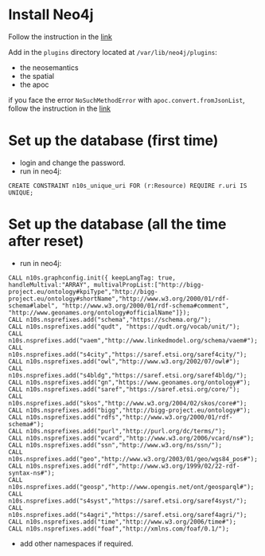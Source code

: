 # Install Neo4j

Follow the instruction in the [link](https://neo4j.com/docs/operations-manual/current/installation/linux/debian/#debian-installation)

Add in the `plugins` directory located at `/var/lib/neo4j/plugins`:
 - the neosemantics
 - the spatial
 - the apoc

if you face the error `NoSuchMethodError` with `apoc.convert.fromJsonList`, follow the instruction in the [link](https://github.com/neo4j-contrib/neo4j-apoc-procedures/issues/2861)

# Set up the database (first time)
- login and change the password.
- run in neo4j:
```cypher
CREATE CONSTRAINT n10s_unique_uri FOR (r:Resource) REQUIRE r.uri IS UNIQUE;
```
# Set up the database (all the time after reset)
- run in neo4j:
```cypher
CALL n10s.graphconfig.init({ keepLangTag: true, handleMultival:"ARRAY", multivalPropList:["http://bigg-project.eu/ontology#kpiType","http://bigg-project.eu/ontology#shortName","http://www.w3.org/2000/01/rdf-schema#label", "http://www.w3.org/2000/01/rdf-schema#comment", "http://www.geonames.org/ontology#officialName"]});
CALL n10s.nsprefixes.add("schema","https://schema.org/");
CALL n10s.nsprefixes.add("qudt", "https://qudt.org/vocab/unit/");
CALL n10s.nsprefixes.add("vaem","http://www.linkedmodel.org/schema/vaem#");
CALL n10s.nsprefixes.add("s4city","https://saref.etsi.org/saref4city/");
CALL n10s.nsprefixes.add("owl","http://www.w3.org/2002/07/owl#");
CALL n10s.nsprefixes.add("s4bldg","https://saref.etsi.org/saref4bldg/");
CALL n10s.nsprefixes.add("gn","https://www.geonames.org/ontology#");
CALL n10s.nsprefixes.add("saref","https://saref.etsi.org/core/");
CALL n10s.nsprefixes.add("skos","http://www.w3.org/2004/02/skos/core#");
CALL n10s.nsprefixes.add("bigg","http://bigg-project.eu/ontology#");
CALL n10s.nsprefixes.add("rdfs","http://www.w3.org/2000/01/rdf-schema#");
CALL n10s.nsprefixes.add("purl","http://purl.org/dc/terms/");
CALL n10s.nsprefixes.add("vcard","http://www.w3.org/2006/vcard/ns#");
CALL n10s.nsprefixes.add("ssn","http://www.w3.org/ns/ssn/");
CALL n10s.nsprefixes.add("geo","http://www.w3.org/2003/01/geo/wgs84_pos#");
CALL n10s.nsprefixes.add("rdf","http://www.w3.org/1999/02/22-rdf-syntax-ns#");
CALL n10s.nsprefixes.add("geosp","http://www.opengis.net/ont/geosparql#");
CALL n10s.nsprefixes.add("s4syst","https://saref.etsi.org/saref4syst/");
CALL n10s.nsprefixes.add("s4agri","https://saref.etsi.org/saref4agri/");
CALL n10s.nsprefixes.add("time","http://www.w3.org/2006/time#");
CALL n10s.nsprefixes.add("foaf","http://xmlns.com/foaf/0.1/");

```
* add other namespaces if required.
